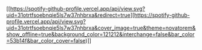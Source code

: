 [[https://spotify-github-profile.vercel.app/api/view.svg?uid=31otrtfsoebnqie5ls7w37nhbrxa&redirect=true][https://spotify-github-profile.vercel.app/api/view.svg?uid=31otrtfsoebnqie5ls7w37nhbrxa&cover_image=true&theme=novatorem&show_offline=true&background_color=121212&interchange=false&bar_color=53b14f&bar_color_cover=false)]]

